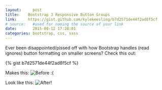 ```yaml
---
layout:     post
title:    Bootstrap 3 Responsive Button Groups
link:     https://gist.github.com/kylekeesling/b7d2571de44f2ad8f5cf
# source:   #used for naming the source of your link
date:       2015-08-12 17:28:01
categories: bootstrap, css, sass
---
```


Ever been disappointed/pissed off with how Bootstrap handles (read ignores) button formatting on smaller screens? Check this out:

{% gist b7d2571de44f2ad8f5cf %}

Makes this:
<img src="/images/2015/08/bs-btn-before.jpg" title="Before :(" class="img-block img-thumbnail">

Look like this:
<img src="/images/2015/08/bs-btn-after.jpg" title="After!" class="img-block img-thumbnail">
